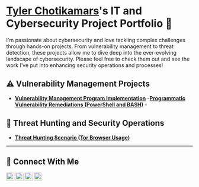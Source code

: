 # <a href="https://www.linkedin.com/in/Tyler9912/">Tyler Chotikamars</a>'s IT and Cybersecurity Project Portfolio 🔐

I'm passionate about cybersecurity and love tackling complex challenges through hands-on projects. From vulnerability management to threat detection, these projects allow me to dive deep into the ever-evolving landscape of cybersecurity. Please feel free to check them out and see the work I’ve put into enhancing security operations and processes!


## ⚠️ Vulnerability Management Projects

- **[Vulnerability Management Program Implementation](https://github.com/Tyler9912/vulnerability-management-project)**
-**[Programmatic Vulnerability Remediations (PowerShell and BASH)](https://github.com/Tyler9912/programmatic-vulnerability-remediations)** -


## 🚨 Threat Hunting and Security Operations

- **[Threat Hunting Scenario (Tor Browser Usage)](https://github.com/Tyler9912/threat-hunting-scenario-tor)**

<hr/>

## 🤳 Connect With Me

[<img align="left" alt="Tyler | YouTube" width="22px" src="https://cdn.jsdelivr.net/npm/simple-icons@v3/icons/youtube.svg" />][youtube]
[<img align="left" alt="Tyler | Twitter" width="22px" src="https://cdn.jsdelivr.net/npm/simple-icons@v3/icons/twitter.svg" />][twitter]
[<img align="left" alt="Tyler | LinkedIn" width="22px" src="https://cdn.jsdelivr.net/npm/simple-icons@v3/icons/linkedin.svg" />][linkedin]
[<img align="left" alt="Tyler | Instagram" width="22px" src="https://cdn.jsdelivr.net/npm/simple-icons@v3/icons/instagram.svg" />][instagram]

[twitter]: https://twitter.com/tyler
[youtube]: https://www.youtube.com/c/tyler
[instagram]: https://www.instagram.com/tyler
[linkedin]: https://linkedin.com/in/tyler9912

<!--
<img width="35" alt="image" src="https://github.com/user-attachments/assets/2f41c7cd-5ea8-4475-b451-a37161b6c3fb"> 
<img width="35" alt="image" src="https://github.com/user-attachments/assets/77649969-9910-4994-8b96-74a116cfb2a8">
-->
